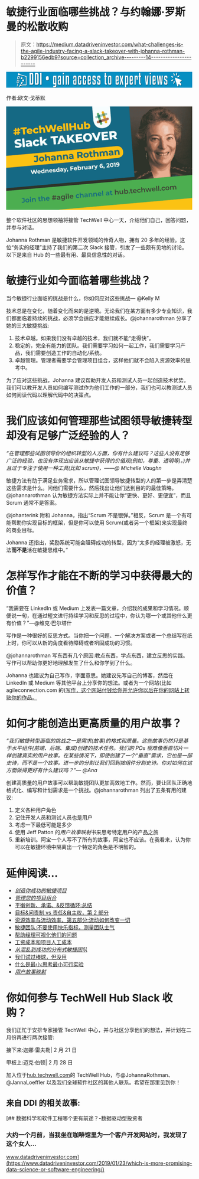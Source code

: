 # 敏捷行业面临哪些挑战？与约翰娜·罗斯曼的松散收购

> 原文：<https://medium.datadriveninvestor.com/what-challenges-is-the-agile-industry-facing-a-slack-takeover-with-johanna-rothman-b2299156edb9?source=collection_archive---------14----------------------->

[![](img/ac9fab85035edc8036dc3c903c3f7ed7.png)](http://www.track.datadriveninvestor.com/1B9E)

作者:欧文·戈蒂默

![](img/d55ea9d199556cdc5084a12ad0e44e83.png)

整个软件社区的思想领袖将接管 TechWell 中心一天，介绍他们自己，回答问题，并参与对话。

Johanna Rothman 是敏捷软件开发领域的传奇人物，拥有 20 多年的经验。这位“务实的经理”主持了我们的第二次 Slack 接管，引发了一些颇有见地的讨论。以下是来自 Hub 的一些最有用、最具信息性的对话。

# 敏捷行业如今面临着哪些挑战？

当今敏捷行业面临的挑战是什么，你如何应对这些挑战— @Kelly M

技术总是在变化，随着变化而来的是逆境。无论我们在某方面有多少专业知识，我们都面临着持续的挑战，必须学会适应才能继续成长。@johannarothman 分享了她的三大敏捷挑战:

1.  技术卓越。如果我们没有卓越的技术，我们就不能“走得快”。
2.  稳定的，完全有能力的团队。我们需要学习如何一起工作，我们需要学习产品，我们需要创造工作的自动化/系统。
3.  卓越管理。管理者需要学会管理项目组合，这样他们就不会陷入资源效率的思考中。

为了应对这些挑战，Johanna 建议帮助开发人员和测试人员一起创造技术优势。我们可以教开发人员如何编写测试作为他们工作的一部分，我们也可以教测试人员如何阅读代码以理解代码中的决策点。

# 我们应该如何管理那些试图领导敏捷转型却没有足够广泛经验的人？

*“在管理那些试图领导你的组织转型的人方面，你有什么建议吗？这些人没有足够广泛的经验，也没有体现出应该从敏捷中获得的价值观(例如，尊重、透明等)。)并且过于专注于使用一种工具(比如 scrum)，——@ Michelle Vaughn*

敏捷方法有助于满足业务需求，所以管理试图领导敏捷转型的人的第一步是弄清楚这些需求是什么。问他们需要什么，然后找出让他们达到目的的最佳策略。@johannarothman 认为敏捷方法实际上并不能让你“更快、更好、更便宜”，而且 Scrum 通常不是答案。

@johanterink 附和 Johanna，指出“Scrum 不是银弹。”相反，Scrum 是一个有可能帮助你实现目标的框架，但是你可以使用 Scrum(或者另一个框架)来实现最终的商业目标。

Johanna 还指出，奖励系统可能会阻碍成功的转型，因为“太多的经理被激怒，无法**而不是**活在敏捷思维中。”

# 怎样写作才能在不断的学习中获得最大的价值？

“我需要在 LinkedIn 或 Medium 上发表一篇文章，介绍我的成果和学习情况。顺便说一句，在通过短文进行持续学习和反思的过程中，你认为哪一个或其他什么更有价值？”—@维克·巴尔塔什

写作是一种很好的反思方式。当你把一个问题、一个解决方案或者一个总结写在纸上时，你可以从新的角度看待障碍或者巩固成功的习惯。

@johannarothman 写东西有几个原因:教点东西，学点东西，建立反思的实践。写作可以帮助你更好地理解发生了什么和你学到了什么。

Johanna 也建议为自己写作，字面意思。她建议先写自己的博客，然后在 LinkedIn 或 Medium 等其他平台上分享你的想法。或者为一个网站(比如 agileconnection.com 的[)写作，这个网站付钱给你并允许你以后在你的网站上转贴你的作品。](https://www.agileconnection.com/)

# 如何才能创造出更高质量的用户故事？

*“我们敏捷转型面临的挑战之一是需求(故事)的格式和质量。这些故事仍然只是基于水平组件(前端、后端、集成)创建的技术任务。我们的 POs 很难像垂直切片一样创建真实的用户故事。在某些情况下，即使创建了一个“垂直”需求，它也是一部史诗，而不是一个故事。进一步的分割让我们回到按组件分割史诗。你对如何在这方面做得更好有什么建议吗？”— @Ana*

创建高质量的用户故事可以帮助敏捷团队更加高效地工作。然而，要让团队正确地格式化、编写和计划需求是一个挑战。@johannarothman 列出了五条有用的建议:

1.  定义各种用户角色
2.  记住开发人员和测试人员也是用户
3.  考虑一下最低可能是多少
4.  使用 Jeff Patton 的*用户故事映射*书来思考特定用户的产品之旅
5.  重新培训。阿宝一个人写不了所有的故事，阿宝也不应该。在我看来，认为你可以在敏捷环境中隔离出一个特定的角色是不明智的。

# 延伸阅读…

*   [*创造你成功的敏捷项目*](https://pragprog.com/book/jragm/create-your-successful-agile-project)
*   [*管理您的项目组合*](https://pragprog.com/book/jrport2/manage-your-project-portfolio-second-edition)
*   [平衡创新、承诺、&反馈循环:总结](https://www.jrothman.com/mpd/agile/2019/01/balance-innovation-commitment-feedback-loops-summary/)
*   [目标&问责制 vs 责任&自主权，第 2 部分](https://www.jrothman.com/mpd/2018/07/objectives-accountability-vs-responsibility-autonomy-part-2/)
*   [资源效率与流动效率，第五部分:流动如何改变一切](https://www.jrothman.com/mpd/agile/2015/09/resource-efficiency-vs-flow-efficiency-part-5-how-flow-changes-everything/)
*   [敏捷团队:不要使用快乐指标，测量团队士气](https://medium.com/the-liberators/agile-teams-dont-use-happiness-metrics-measure-team-morale-3050b339d8af)
*   [帮助经理可视化他们的问题](https://www.jrothman.com/mpd/2018/12/help-managers-visualize-their-problems/)
*   [工资成本和项目人工成本](https://www.jrothman.com/mpd/agile/2010/03/wage-cost-and-project-labor-cost/)
*   [*从混乱到成功的分布式敏捷团队*](https://leanpub.com/geographicallydistributedagileteams)
*   [我们试过棒球，但没用](http://ronjeffries.com/xprog/articles/jatbaseball/)
*   [什么是最小:思考最小可行实验](https://www.jrothman.com/mpd/2017/01/whats-minimum-thinking-about-minimum-viable-experiments/)
*   [*用户故事映射*](https://www.amazon.com/User-Story-Mapping-Discover-Product/dp/1491904909/ref=asc_df_1491904909/?tag=hyprod-20&linkCode=df0&hvadid=312091457223&hvpos=1o1&hvnetw=g&hvrand=15541122117219347145&hvpone=&hvptwo=&hvqmt=&hvdev=c&hvdvcmdl=&hvlocint=&hvlocphy=1027188&hvtargid=pla-433523004851&psc=1&tag=&ref=&adgrpid=62820903995&hvpone=&hvptwo=&hvadid=312091457223&hvpos=1o1&hvnetw=g&hvrand=15541122117219347145&hvqmt=&hvdev=c&hvdvcmdl=&hvlocint=&hvlocphy=1027188&hvtargid=pla-433523004851)

# 你如何参与 TechWell Hub Slack 收购？

我们正忙于安排专家接管 TechWell 中心，并与社区分享他们的想法，并计划在二月份再进行两次接管:

接下来:迦娜·雷夫勒| 2 月 21 日

甲板上:迈克·伯顿| 2 月 28 日

加入位于[hub.techwell.com](http://hub.techwell.com/)的 TechWell Hub，与@JohannaRothman、@JannaLoeffler 以及我们全球软件社区的其他人联系。希望在那里见到你！

## 来自 DDI 的相关故事:

[](https://www.datadriveninvestor.com/2019/01/23/which-is-more-promising-data-science-or-software-engineering/) [## 数据科学和软件工程哪个更有前途？-数据驱动型投资者

### 大约一个月前，当我坐在咖啡馆里为一个客户开发网站时，我发现了这个女人…

www.datadriveninvestor.com](https://www.datadriveninvestor.com/2019/01/23/which-is-more-promising-data-science-or-software-engineering/)